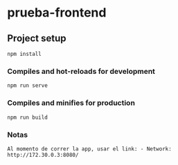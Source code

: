 # prueba-frontend

## Project setup
```
npm install
```

### Compiles and hot-reloads for development
```
npm run serve
```

### Compiles and minifies for production
```
npm run build
```

### Notas
```
Al momento de correr la app, usar el link: - Network: http://172.30.0.3:8080/
```

